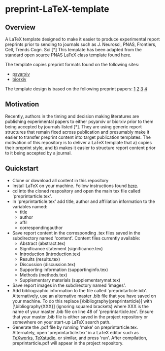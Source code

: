 # preprint-LaTeX-template

## Overview

A LaTeX template designed to make it easier to produce experimental report preprints prior to sending to journals such as J. Neurosci, PNAS, Frontiers, Cell, Trends Cogn. Sci [*] This template has been adapted from the standard open source PNAS LaTeX class template found [here](http://www.pnas.org/page/authors/latex).

The template copies preprint formats found on the following sites:
* [psyarxiv](https://psyarxiv.com)
* [biorxiv](https://www.biorxiv.org)

The template design is based on the following preprint papers:
[1](https://www.biorxiv.org/content/early/2018/01/12/247460)
[2](https://www.biorxiv.org/content/early/2018/02/19/268045)
[3](https://www.biorxiv.org/content/early/2017/12/15/234070)
[4](https://psyarxiv.com/svf6c/)

## Motivation
Recently, authors in the timing and decision making literatures are publishing experimental papers to either psyarxiv or biorxiv prior to them being accepted by journals listed [*].
They are using generic report structures that remain fixed across publication and presumably make it easier to transfer preprint content into target publication templates.
The motivation of this repository is to deliver a LaTeX template that 
a) copies their preprint style, and
b) makes it easier to structure report content prior to it being accepted by a journal.

## Quickstart
* Clone or download all content in this repository
* Install LaTeX on your machine. Follow instructions found [here](https://www.latex-project.org/get/).
* cd into the cloned respository and open the main tex file called 'preprintarticle.tex'. 
* In 'preprintarticle.tex' add title, author and affiliation information to the variables named:
  * title
  * author
  * affil
  * correspondingauthor
* Save report content in the corresponding .tex files saved in the subdirectory named 'content'. Content files currently available:
  * Abstract (abstract.tex)
  * Significance statement (significance.tex)
  * Introduction (introduction.tex)
  * Results (results.tex)
  * Discussion (discussion.tex)
  * Supporting information (supportinginfo.tex)
  * Methods (methods.tex)
  * Supplementary materials (supplementarymat.tex)
* Save report images in the subdirectory named 'images'.
* Add bibliographic information to the file called 'preprintarticle.bib'. 
Alternatively, use an alternative master .bib file that you have saved on your machine.
To do this replace [\bibliography{preprintarticle}] with [\bibliography{XXX}] (ignoring squared brackets) where XXX is the name of your master .bib file on line 48 of 'preprintarticle.tex'.
Ensure that your master .bib file is either saved in the project repository or somewhere on your start-up LaTeX search path.
* Generate the .pdf file by running 'make' on preprintarticle.tex. Alternately, open 'preprintarticle.tex' in a LaTeX editor such as [TeXworks](http://www.tug.org/texworks/), [TeXstudio](https://www.texstudio.org/), or similar, and press 'run'. 
After compilation, preprintarticle.pdf will appear in the project repository. 
